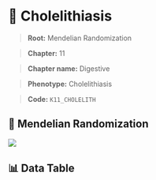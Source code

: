 # 🧪 Cholelithiasis

> **Root:** Mendelian Randomization

> **Chapter:** 11  

> **Chapter name:** Digestive

> **Phenotype:** Cholelithiasis  

> **Code:** `K11_CHOLELITH`

## 🧬 Mendelian Randomization  

<img src="/MR/Figures/Forward/K11_CHOLELITH.png"/>

## 📊 Data Table

<CsvTableMRF src="/MR_Data/Forward/K11_CHOLELITH.csv"/>
